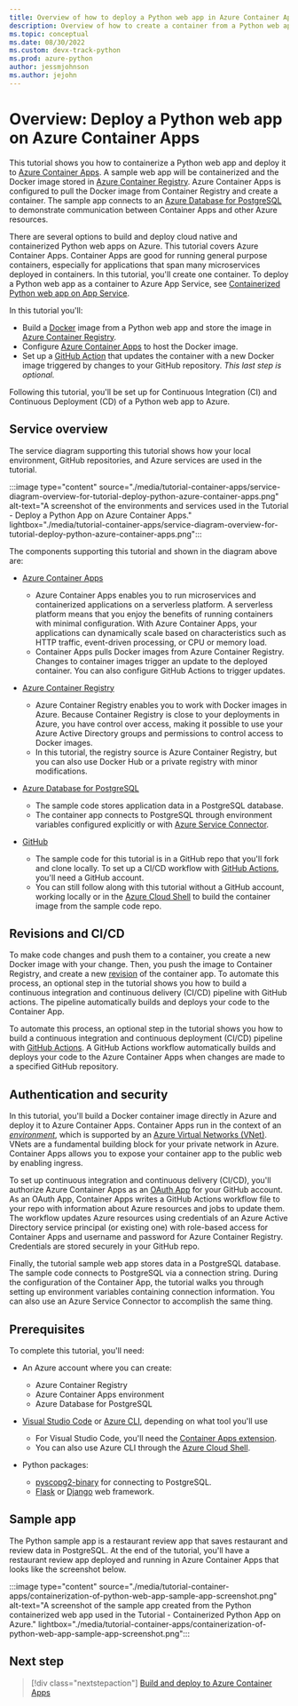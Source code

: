 ```yaml
---
title: Overview of how to deploy a Python web app in Azure Container Apps
description: Overview of how to create a container from a Python web app and deploy it to Azure Container Apps, a serverless platform for hosting containerized applications.
ms.topic: conceptual
ms.date: 08/30/2022
ms.custom: devx-track-python
ms.prod: azure-python
author: jessmjohnson
ms.author: jejohn
---
```


# Overview: Deploy a Python web app on Azure Container Apps

This tutorial shows you how to containerize a Python web app and deploy it to [Azure Container Apps][2]. A sample web app will be containerized and the Docker image stored in [Azure Container Registry][3]. Azure Container Apps is configured to pull the Docker image from Container Registry and create a container. The sample app connects to an [Azure Database for PostgreSQL][4] to demonstrate communication between Container Apps and other Azure resources.

There are several options to build and deploy cloud native and containerized Python web apps on Azure. This tutorial covers Azure Container Apps. Container Apps are good for running general purpose containers, especially for applications that span many microservices deployed in containers. In this tutorial, you'll create one container. To deploy a Python web app as a container to Azure App Service, see [Containerized Python web app on App Service](./tutorial-containerize-deploy-python-web-app-azure-01.md).

In this tutorial you'll:

* Build a [Docker][1] image from a Python web app and store the image in [Azure Container Registry][3].
* Configure [Azure Container Apps][2] to host the Docker image.
* Set up a [GitHub Action][6] that updates the container with a new Docker image triggered by changes to your GitHub repository. *This last step is optional.*

Following this tutorial, you'll be set up for Continuous Integration (CI) and Continuous Deployment (CD) of a Python web app to Azure.

## Service overview

The service diagram supporting this tutorial shows how your local environment, GitHub repositories, and Azure services are used in the tutorial.

:::image type="content" source="./media/tutorial-container-apps/service-diagram-overview-for-tutorial-deploy-python-azure-container-apps.png" alt-text="A screenshot of the environments and services used in the Tutorial - Deploy a Python App on Azure Container Apps." lightbox="./media/tutorial-container-apps/service-diagram-overview-for-tutorial-deploy-python-azure-container-apps.png":::

The components supporting this tutorial and shown in the diagram above are:

* [Azure Container Apps][2]
  * Azure Container Apps enables you to run microservices and containerized applications on a serverless platform. A serverless platform means that you enjoy the benefits of running containers with minimal configuration. With Azure Container Apps, your applications can dynamically scale based on characteristics such as HTTP traffic, event-driven processing, or CPU or memory load.
  * Container Apps pulls Docker images from Azure Container Registry. Changes to container images trigger an update to the deployed container. You can also configure GitHub Actions to trigger updates.

* [Azure Container Registry][3]
  * Azure Container Registry enables you to work with Docker images in Azure. Because Container Registry is close to your deployments in Azure, you have control over access, making it possible to use your Azure Active Directory groups and permissions to control access to Docker images.
  * In this tutorial, the registry source is Azure Container Registry, but you can also use Docker Hub or a private registry with minor modifications.

* [Azure Database for PostgreSQL][4]
  * The sample code stores application data in a PostgreSQL database.
  * The container app connects to PostgreSQL through environment variables configured explicitly or with [Azure Service Connector][8].

* [GitHub][1]
  * The sample code for this tutorial is in a GitHub repo that you'll fork and clone locally. To set up a CI/CD workflow with [GitHub Actions][6], you'll need a GitHub account.
  * You can still follow along with this tutorial without a GitHub account, working locally or in the [Azure Cloud Shell][9] to build the container image from the sample code repo.

## Revisions and CI/CD

To make code changes and push them to a container, you create a new Docker image with your change. Then, you push the image to Container Registry, and create a new [revision](/azure/container-apps/revisions) of the container app. To automate this process, an optional step in the tutorial shows you how to build a continuous integration and continuous delivery (CI/CD) pipeline with GitHub actions. The pipeline automatically builds and deploys your code to the Container App.

To automate this process, an optional step in the tutorial shows you how to build a continuous integration and continuous deployment (CI/CD) pipeline with [GitHub Actions][6]. A GitHub Actions workflow automatically builds and deploys your code to the Azure Container Apps when changes are made to a specified GitHub repository.

## Authentication and security

In this tutorial, you'll build a Docker container image directly in Azure and deploy it to Azure Container Apps. Container Apps run in the context of an [*environment*][18], which is supported by an [Azure Virtual Networks (VNet)][19]. VNets are a fundamental building block for your private network in Azure. Container Apps allows you to expose your container app to the public web by enabling ingress.

To set up continuous integration and continuous delivery (CI/CD), you'll authorize Azure Container Apps as an [OAuth App][20] for your GitHub account. As an OAuth App, Container Apps writes a GitHub Actions workflow file to your repo with information about Azure resources and jobs to update them. The workflow updates Azure resources using credentials of an Azure Active Directory service principal (or existing one) with role-based access for Container Apps and username and password for Azure Container Registry. Credentials are stored securely in your GitHub repo.

Finally, the tutorial sample web app stores data in a PostgreSQL database. The sample code connects to PostgreSQL via a connection string. During the configuration of the Container App, the tutorial walks you through setting up environment variables containing connection information. You can also use an Azure Service Connector to accomplish the same thing.

## Prerequisites

To complete this tutorial, you'll need:

* An Azure account where you can create:
  * Azure Container Registry
  * Azure Container Apps environment
  * Azure Database for PostgreSQL

* [Visual Studio Code][16] or [Azure CLI][17], depending on what tool you'll use
  * For Visual Studio Code, you'll need the [Container Apps extension][13].
  * You can also use Azure CLI through the [Azure Cloud Shell][9].

* Python packages:
  * [pyscopg2-binary][12] for connecting to PostgreSQL.
  * [Flask][10] or [Django][11] web framework.

## Sample app

The Python sample app is a restaurant review app that saves restaurant and review data in PostgreSQL. At the end of the tutorial, you'll have a restaurant review app deployed and running in Azure Container Apps that looks like the screenshot below.

:::image type="content" source="./media/tutorial-container-apps/containerization-of-python-web-app-sample-app-screenshot.png" alt-text="A screenshot of the sample app created from the Python containerized web app used in the Tutorial - Containerized Python App on Azure." lightbox="./media/tutorial-container-apps/containerization-of-python-web-app-sample-app-screenshot.png":::

## Next step

> [!div class="nextstepaction"]
> [Build and deploy to Azure Container Apps](tutorial-deploy-python-web-app-azure-container-apps-02.md)

[1]: https://www.docker.com/
[2]: /azure/container-apps/
[3]: /azure/container-registry
[4]: /azure/postgresql/
[6]: https://docs.github.com/actions
[7]: https://github.com/
[8]: /azure/service-connector/
[9]: /azure/cloud-shell/overview
[10]: https://flask.palletsprojects.com/en/2.1.x/
[11]: https://www.djangoproject.com/
[12]: https://pypi.org/project/psycopg-binary/
[13]: https://marketplace.visualstudio.com/items?itemName=ms-azuretools.vscode-azurecontainerapps
[16]: https://code.visualstudio.com/
[17]: /cli/azure/what-is-azure-cli
[18]: /azure/container-apps/environment
[19]: /azure/virtual-network/virtual-networks-overview
[20]: https://docs.github.com/authentication/keeping-your-account-and-data-secure/authorizing-oauth-apps